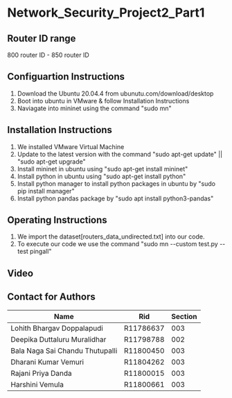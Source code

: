 # Network_Security_Project2_Part1

## Router ID range
800 router ID - 850 router ID

## Configuartion Instructions
1. Download the Ubuntu 20.04.4 from ubunutu.com/download/desktop 
2. Boot into ubuntu in VMware & follow Installation Instructions
3. Naviagate into mininet using the command "sudo mn"


## Installation Instructions
1. We installed VMware Virtual Machine
2. Update to the latest version with the command "sudo apt-get update" || "sudo apt-get upgrade"
3. Install mininet in ubuntu using "sudo apt-get install mininet"
4. Install python in ubuntu using "sudo apt-get install python"
5. Install python manager to install python packages in ubuntu by "sudo pip install manager" 
6. Install python pandas package by "sudo apt install python3-pandas"


## Operating Instructions
1. We import the dataset[routers_data_undirected.txt] into our code.
2. To execute our code we use the command "sudo mn --custom test.py --test pingall"


## Video











## Contact for Authors
| Name | Rid | Section |
| --- | --- | --- |
|Lohith Bhargav Doppalapudi | R11786637 |  003 |
|Deepika Duttaluru Muralidhar | R11798788 | 002 |
|Bala Naga Sai Chandu Thutupalli | R11800450 | 003 |
|Dharani Kumar Vemuri | R11804262 | 003 |
|Rajani Priya Danda | R11800015 | 003 |
|Harshini Vemula | R11800661 | 003 |
